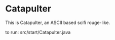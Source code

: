 # Catapulter

This is Catapulter, an ASCII based scifi rouge-like.

to run: src/start/Catapulter.java
